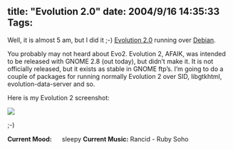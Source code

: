 title: "Evolution 2.0"
date: 2004/9/16 14:35:33
Tags: 
---
<p>Well, it is almost 5 am, but I did it ;-) <a href="http://www.gnome.org/projects/evolution">Evolution 2.0</a> running over <a href="http://www.debian.org/">Debian</a>.

You probably may not heard about Evo2. Evolution 2, AFAIK, was intended to be released with GNOME 2.8 (out today), but didn&#8217;t make it. It is not officially released, but it exists as stable in GNOME ftp&#8217;s. I&#8217;m going to do a couple of packages for running normally Evolution 2 over SID, libgtkhtml, evolution-data-server and so.

Here is my Evolution 2 screenshot:

</p>
<a href="http://www.damog.net/files/evo2.png"><img src="http://www.damog.net/files/evo2-thumb.png"/></a><p>

;-)
</p>
<strong>Current Mood:</strong> <img width="15" height="15" src="http://stat.livejournal.com/img/mood/growf/smileys/tired.gif"/> sleepy
<strong>Current Music:</strong> Rancid - Ruby Soho
